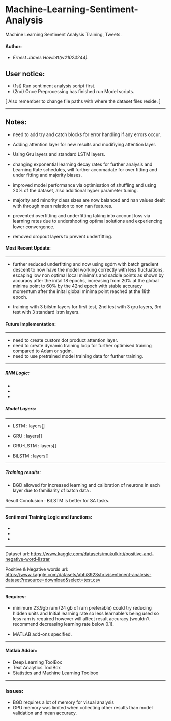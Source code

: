 # Machine-Learning-Sentiment-Analysis
Machine Learning Sentiment Analysis Training, Tweets.

#### Author: 
- *Ernest James Howlett(w21024244).* 

## User notice:

- (1st) Run sentiment analysis script first.
- (2nd) Once Preprocessing has finished run Model scripts.

 [ Also remember to change file paths with where the dataset files reside. ]


---------

## Notes: 

- need to add try and catch blocks for error handling if any errors occur.
- Adding attention layer for new results and modifiying attention layer.
- Using Gru layers and standard LSTM layers.
- changing exponential learning decay rates for further analysis and   Learning Rate schedules, will further accomadate for over fitting and under fitting and majority biases.

- improved model performance via optimisation of shuffling and using 20% of the dataset, also additional hyper parameter tuning.

- majority and minority class sizes are now balanced and nan values dealt with through mean relation to non nan features.
- prevented overfitting and underfitting taking into account loss via learning rates due to undershooting optimal solutions and experiencing lower convergence.

- removed dropout layers to prevent underfitting.

#### Most Recent Update: 
---
- further reduced underfitting and now using sgdm with batch gradient descent to now have the model working correctly with less fluctuations, escaping low non optimal local minima's and saddle points as shown by accuracy after the inital 18 epochs, increasing from 20% at the global minima point to 60% by the 42nd epoch with stable accuracy momentum after the inital global minima point reached at the 18th epoch.

- training with 3 bilstm layers for first test, 2nd test with 3 gru layers, 3rd test with 3 standard lstm layers.

#### Future Implementation:
----
- need to create custom dot product attention layer.
- need to create dynamic training loop for further optimised training compared to Adam or sgdm.
- need to use pretrained model training data for further training. 

-----
##### RNN Logic:

- 
-
-


##### Model Layers: 
---

- LSTM : layers[]

- GRU : layers[]


- GRU-LSTM : layers[]


- BiLSTM : layers[]
-----
##### Training results:  

- BGD allowed for increased learning and calibration of neurons in each layer due to familiarity of batch data .


Result Conclusion : BiLSTM is better for SA tasks.

-----
#### Sentiment Training Logic and functions:

-
-
-

-----

Dataset url: https://www.kaggle.com/datasets/mukulkirti/positive-and-negative-word-listrar


Positive & Negative words url: 
https://www.kaggle.com/datasets/abhi8923shriv/sentiment-analysis-dataset?resource=download&select=test.csv 


-----
#### Requires:
- minimum 23.9gb ram (24 gb of ram preferable) could try reducing hidden units and Initial learning rate so less learnable's being used so less ram is required however will affect result accuracy (wouldn't recommend decreasing learning rate below 0.1).

- MATLAB add-ons specified.
-----
#### Matlab Addon:

- Deep Learning ToolBox
- Text Analytics ToolBox
- Statistics and Machine Learning Toolbox

------

### Issues:
- BGD requires a lot of memory for visual analysis
- GPU memory was limited when collecting other results than model validation and mean accuracy.
